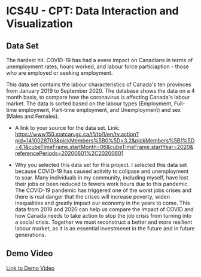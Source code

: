 
# ICS4U - CPT: Data Interaction and Visualization

## Data Set
The hardest hit. COVID-19 has had a evere impact on Canadians in terms of unemployment rates, hours worked, and labour force particiaption - those who are employed or seeking employment. 

This data set contains the labour characteristics of Canada's ten provinces from January 2019 to September 2020. The database shows the data on a 4 month basis, to compare how the coronavirus is affecting Canada's labour market. The data is sorted based on the labour types (Employment, Full-time employment, Part-time employment, and Unemployment) and sex (Males and Females).
* A link to your source for the data set.
Link:  <a href = "https://www150.statcan.gc.ca/t1/tbl1/en/tv.action?pid=1410028703&pickMembers%5B0%5D=3.2&pickMembers%5B1%5D=4.1&cubeTimeFrame.startMonth=06&cubeTimeFrame.startYear=2020&referencePeriods=20200601%2C20200601"> https://www150.statcan.gc.ca/t1/tbl1/en/tv.action?pid=1410028703&pickMembers%5B0%5D=3.2&pickMembers%5B1%5D=4.1&cubeTimeFrame.startMonth=06&cubeTimeFrame.startYear=2020&referencePeriods=20200601%2C20200601

* Why you selected this data set for this project.
I selected this data set because COVID-19 has caused activity to collpase and unemployment to soar. Many individuals in my community, including myself, have lost their jobs or been reduced to fewers work hours due to this pandemic. The COVID-19 pandemic has triggered one of the worst jobs crises and there is real danger that the crises will increase poverty, widen inequalities and greatly impact our economy in the years to come.  This data from 2019 and 2020 can help us compare the impact of COVID and how Canada needs to take action to stop the job crisis from turning into a social crisis. Together we must reconstruct a better and more resilient labour market, as it is an essential investmenet in the future and in future generations. 

## Demo Video
<a href = "https://youtu.be/GMjukPpORgk"> Link to Demo Video
